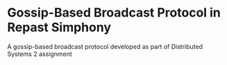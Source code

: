 # Gossip-Based Broadcast Protocol in Repast Simphony
A gossip-based broadcast protocol developed as part of Distributed Systems 2 assignment

